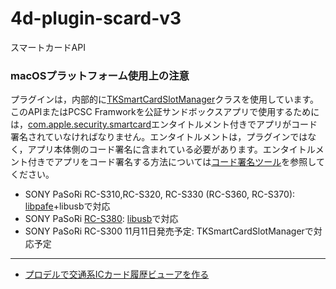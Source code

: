 # 4d-plugin-scard-v3
スマートカードAPI

### macOSプラットフォーム使用上の注意

プラグインは，内部的に[TKSmartCardSlotManager](https://developer.apple.com/documentation/cryptotokenkit/tksmartcardslotmanager?language=objc)クラスを使用しています。このAPIまたはPCSC Framworkを公証サンドボックスアプリで使用するためには，[com.apple.security.smartcard](https://developer.apple.com/documentation/bundleresources/entitlements/com_apple_security_smartcard?language=objc)エンタイトルメント付きでアプリがコード署名されていなければなりません。エンタイトルメントは，プラグインではなく，アプリ本体側のコード署名に含まれている必要があります。エンタイトルメント付きでアプリをコード署名する方法については[コード署名ツール](https://github.com/miyako/4d-class-build-application)を参照してください。

* SONY PaSoRi RC-S310,RC-S320, RC-S330 (RC-S360, RC-S370): [libpafe](https://github.com/rfujita/libpafe)+libusbで対応
* SONY PaSoRi [RC-S380](https://www.sony.co.jp/Products/felica/consumer/support/faq/detail/253.html): [libusb](https://github.com/libusb/libusb)で対応
* SONY PaSoRi RC-S300 11月11日発売予定: TKSmartCardSlotManagerで対応予定

---

* [プロデルで交通系ICカード履歴ビューアを作る](https://wp.utopiat.net/2017/08/305/)
